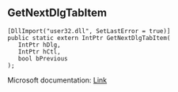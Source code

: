 ## GetNextDlgTabItem

```
[DllImport("user32.dll", SetLastError = true)]
public static extern IntPtr GetNextDlgTabItem(
   IntPtr hDlg,
   IntPtr hCtl,
   bool bPrevious
);
```

Microsoft documentation: [Link](https://docs.microsoft.com/en-us/windows/win32/api/winuser/nf-winuser-getnextdlgtabitem)

